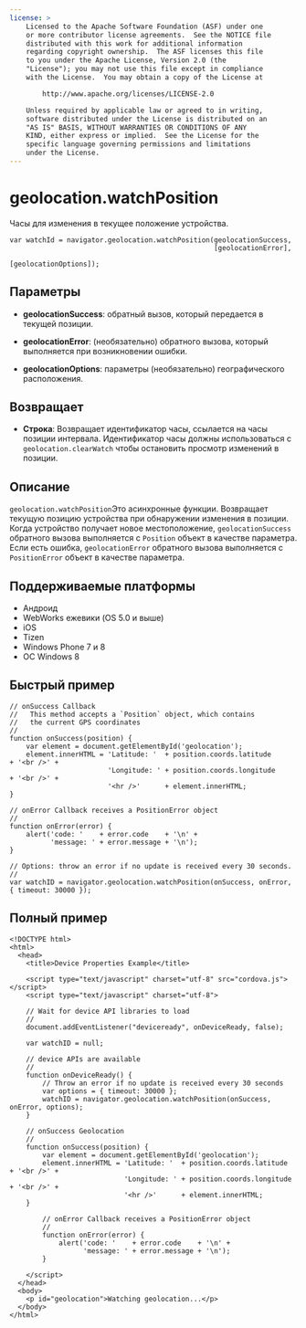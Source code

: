 ```yaml
---
license: >
    Licensed to the Apache Software Foundation (ASF) under one
    or more contributor license agreements.  See the NOTICE file
    distributed with this work for additional information
    regarding copyright ownership.  The ASF licenses this file
    to you under the Apache License, Version 2.0 (the
    "License"); you may not use this file except in compliance
    with the License.  You may obtain a copy of the License at

        http://www.apache.org/licenses/LICENSE-2.0

    Unless required by applicable law or agreed to in writing,
    software distributed under the License is distributed on an
    "AS IS" BASIS, WITHOUT WARRANTIES OR CONDITIONS OF ANY
    KIND, either express or implied.  See the License for the
    specific language governing permissions and limitations
    under the License.
---
```


# geolocation.watchPosition

Часы для изменения в текущее положение устройства.

    var watchId = navigator.geolocation.watchPosition(geolocationSuccess,
                                                      [geolocationError],
                                                      [geolocationOptions]);
    

## Параметры

*   **geolocationSuccess**: обратный вызов, который передается в текущей позиции.

*   **geolocationError**: (необязательно) обратного вызова, который выполняется при возникновении ошибки.

*   **geolocationOptions**: параметры (необязательно) географического расположения.

## Возвращает

*   **Строка**: Возвращает идентификатор часы, ссылается на часы позиции интервала. Идентификатор часы должны использоваться с `geolocation.clearWatch` чтобы остановить просмотр изменений в позиции.

## Описание

`geolocation.watchPosition`Это асинхронные функции. Возвращает текущую позицию устройства при обнаружении изменения в позиции. Когда устройство получает новое местоположение, `geolocationSuccess` обратного вызова выполняется с `Position` объект в качестве параметра. Если есть ошибка, `geolocationError` обратного вызова выполняется с `PositionError` объект в качестве параметра.

## Поддерживаемые платформы

*   Андроид
*   WebWorks ежевики (OS 5.0 и выше)
*   iOS
*   Tizen
*   Windows Phone 7 и 8
*   ОС Windows 8

## Быстрый пример

    // onSuccess Callback
    //   This method accepts a `Position` object, which contains
    //   the current GPS coordinates
    //
    function onSuccess(position) {
        var element = document.getElementById('geolocation');
        element.innerHTML = 'Latitude: '  + position.coords.latitude      + '<br />' +
                            'Longitude: ' + position.coords.longitude     + '<br />' +
                            '<hr />'      + element.innerHTML;
    }
    
    // onError Callback receives a PositionError object
    //
    function onError(error) {
        alert('code: '    + error.code    + '\n' +
              'message: ' + error.message + '\n');
    }
    
    // Options: throw an error if no update is received every 30 seconds.
    //
    var watchID = navigator.geolocation.watchPosition(onSuccess, onError, { timeout: 30000 });
    

## Полный пример

    <!DOCTYPE html>
    <html>
      <head>
        <title>Device Properties Example</title>
    
        <script type="text/javascript" charset="utf-8" src="cordova.js"></script>
        <script type="text/javascript" charset="utf-8">
    
        // Wait for device API libraries to load
        //
        document.addEventListener("deviceready", onDeviceReady, false);
    
        var watchID = null;
    
        // device APIs are available
        //
        function onDeviceReady() {
            // Throw an error if no update is received every 30 seconds
            var options = { timeout: 30000 };
            watchID = navigator.geolocation.watchPosition(onSuccess, onError, options);
        }
    
        // onSuccess Geolocation
        //
        function onSuccess(position) {
            var element = document.getElementById('geolocation');
            element.innerHTML = 'Latitude: '  + position.coords.latitude      + '<br />' +
                                'Longitude: ' + position.coords.longitude     + '<br />' +
                                '<hr />'      + element.innerHTML;
        }
    
            // onError Callback receives a PositionError object
            //
            function onError(error) {
                alert('code: '    + error.code    + '\n' +
                      'message: ' + error.message + '\n');
            }
    
        </script>
      </head>
      <body>
        <p id="geolocation">Watching geolocation...</p>
      </body>
    </html>
